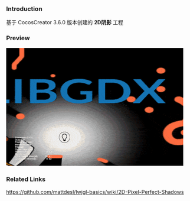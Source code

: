 ### Introduction
基于 CocosCreator 3.6.0 版本创建的 **2D阴影** 工程

### Preview
![image](../../../gif/202202/2022022802.gif)

### Related Links
https://github.com/mattdesl/lwjgl-basics/wiki/2D-Pixel-Perfect-Shadows 